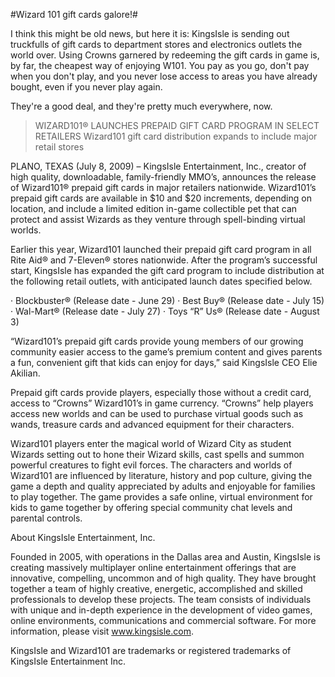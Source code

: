 #Wizard 101 gift cards galore!#

I think this might be old news, but here it is: KingsIsle is sending out truckfulls of gift cards to department stores and electronics outlets the world over. Using Crowns garnered by redeeming the gift cards in game is, by far, the cheapest way of enjoying W101. You pay as you go, don't pay when you don't play, and you never lose access to areas you have already bought, even if you never play again.

They're a good deal, and they're pretty much everywhere, now.


> WIZARD101® LAUNCHES PREPAID GIFT CARD PROGRAM IN SELECT RETAILERS
Wizard101 gift card distribution expands to include major retail stores

PLANO, TEXAS (July 8, 2009) – KingsIsle Entertainment, Inc., creator of high quality, downloadable, family-friendly MMO’s, announces the release of Wizard101® prepaid gift cards in major retailers nationwide. Wizard101’s prepaid gift cards are available in $10 and $20 increments, depending on location, and include a limited edition in-game collectible pet that can protect and assist Wizards as they venture through spell-binding virtual worlds.

Earlier this year, Wizard101 launched their prepaid gift card program in all Rite Aid® and 7-Eleven® stores nationwide. After the program’s successful start, KingsIsle has expanded the gift card program to include distribution at the following retail outlets, with anticipated launch dates specified below.

· Blockbuster® (Release date - June 29)
· Best Buy® (Release date - July 15)
· Wal-Mart® (Release date - July 27)
· Toys “R” Us® (Release date - August 3)

“Wizard101’s prepaid gift cards provide young members of our growing community easier access to the game’s premium content and gives parents a fun, convenient gift that kids can enjoy for days,” said KingsIsle CEO Elie Akilian.

Prepaid gift cards provide players, especially those without a credit card, access to “Crowns” Wizard101’s in game currency. “Crowns” help players access new worlds and can be used to purchase virtual goods such as wands, treasure cards and advanced equipment for their characters.

Wizard101 players enter the magical world of Wizard City as student Wizards setting out to hone their Wizard skills, cast spells and summon powerful creatures to fight evil forces. The characters and worlds of Wizard101 are influenced by literature, history and pop culture, giving the game a depth and quality appreciated by adults and enjoyable for families to play together. The game provides a safe online, virtual environment for kids to game together by offering special community chat levels and parental controls.

About KingsIsle Entertainment, Inc.

Founded in 2005, with operations in the Dallas area and Austin, KingsIsle is creating massively multiplayer online entertainment offerings that are innovative, compelling, uncommon and of high quality. They have brought together a team of highly creative, energetic, accomplished and skilled professionals to develop these projects. The team consists of individuals with unique and in-depth experience in the development of video games, online environments, communications and commercial software. For more information, please visit www.kingsisle.com.

KingsIsle and Wizard101 are trademarks or registered trademarks of KingsIsle Entertainment Inc.




